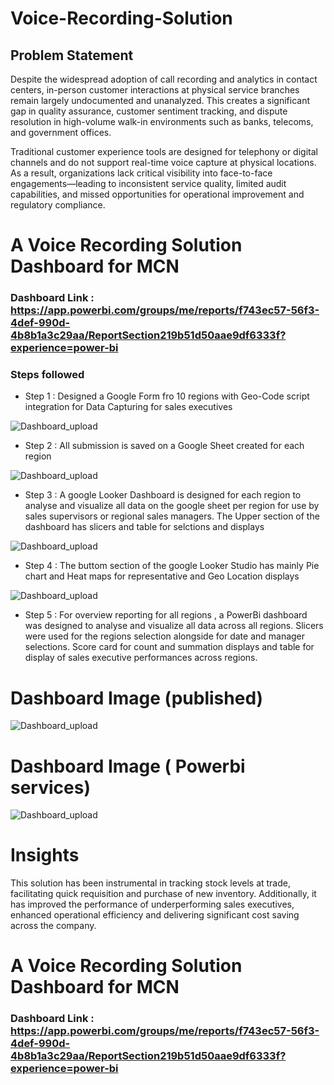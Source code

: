 # Voice-Recording-Solution

## Problem Statement

Despite the widespread adoption of call recording and analytics in contact centers, in-person customer interactions at physical service branches remain largely undocumented and unanalyzed. This creates a significant gap in quality assurance, customer sentiment tracking, and dispute resolution in high-volume walk-in environments such as banks, telecoms, and government offices.

Traditional customer experience tools are designed for telephony or digital channels and do not support real-time voice capture at physical locations. As a result, organizations lack critical visibility into face-to-face engagements—leading to inconsistent service quality, limited audit capabilities, and missed opportunities for operational improvement and regulatory compliance.

# A  Voice Recording Solution Dashboard for MCN

### Dashboard Link : https://app.powerbi.com/groups/me/reports/f743ec57-56f3-4def-990d-4b8b1a3c29aa/ReportSection219b51d50aae9df6333f?experience=power-bi


### Steps followed 

- Step 1 : Designed a Google Form fro 10 regions with Geo-Code script integration for Data Capturing for sales executives

![Dashboard_upload](https://github.com/user-attachments/assets/3d549de9-fb69-43e8-aac6-ebe9ce7ea584)


- Step 2 : All submission is saved on a Google Sheet created for each region

![Dashboard_upload](https://github.com/user-attachments/assets/85d44c4c-7c4b-4088-85e9-26d3e5f6f39f)

- Step 3 : A google Looker Dashboard is designed for each region to analyse and visualize all data on the google sheet per region for use by sales supervisors or regional sales managers. The Upper section of the dashboard has slicers and table for selctions and displays

![Dashboard_upload](https://github.com/user-attachments/assets/33a29f2e-00e4-40ad-9c66-01095201c3e4)

- Step 4 : The buttom section of the google Looker Studio has mainly Pie chart and Heat maps for representative and Geo Location displays 

![Dashboard_upload](https://github.com/user-attachments/assets/b90bba63-3b00-465e-816c-f8b03c2b2b7f)

- Step 5 : For overview reporting for all regions , a PowerBi dashboard was designed to analyse and visualize all data across all regions. Slicers were used for the regions selection alongside for date and manager selections. Score card for count and summation displays and table for display of sales executive performances across regions.



 
 # Dashboard Image (published)

 
![Dashboard_upload](https://github.com/user-attachments/assets/acf25978-25cc-487d-9d9c-851da00c29cb)


# Dashboard Image ( Powerbi services)

 
![Dashboard_upload](https://github.com/user-attachments/assets/a93d8213-f004-46df-bb0c-553beeed7840)

# Insights

This solution has been instrumental in tracking stock levels at trade, facilitating quick requisition and purchase of new inventory. Additionally, it has improved the performance of underperforming sales executives, enhanced operational efficiency and delivering significant cost saving across the company.

# A  Voice Recording Solution Dashboard for MCN

### Dashboard Link : https://app.powerbi.com/groups/me/reports/f743ec57-56f3-4def-990d-4b8b1a3c29aa/ReportSection219b51d50aae9df6333f?experience=power-bi
 
         




